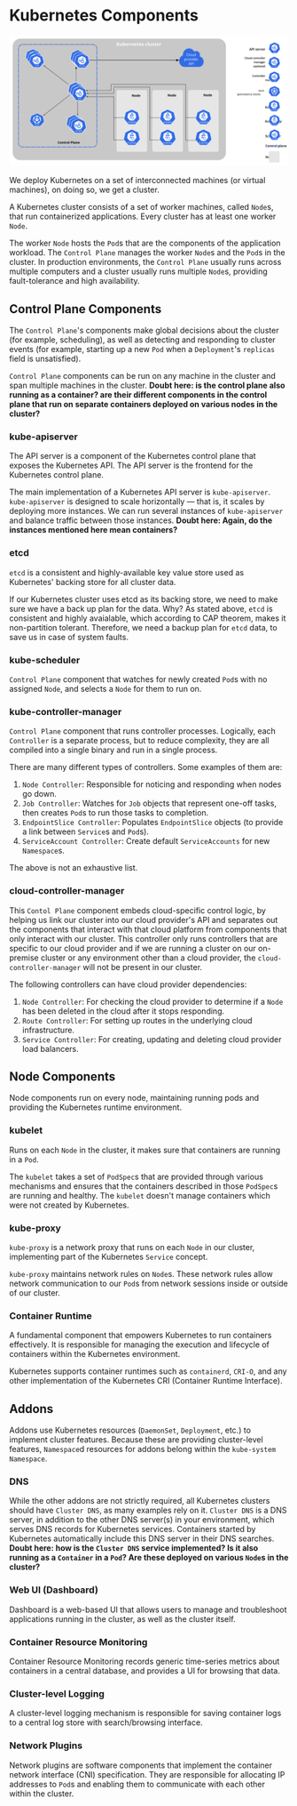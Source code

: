 # Kubernetes Components

![](images/components-of-kubernetes.svg)

We deploy Kubernetes on a set of interconnected machines (or virtual
machines), on doing so, we get a cluster.

A Kubernetes cluster consists of a set of worker machines, called `Node`s,
that run containerized applications. Every cluster has at least one worker
`Node`.

The worker `Node` hosts the `Pod`s that are the components of the application
workload. The `Control Plane` manages the worker `Node`s and the `Pod`s in the
cluster. In production environments, the `Control Plane` usually runs across
multiple computers and a cluster usually runs multiple `Node`s, providing
fault-tolerance and high availability.

## Control Plane Components

The `Control Plane`'s components make global decisions about the cluster
(for example, scheduling), as well as detecting and responding to cluster
events (for example, starting up a new `Pod` when a `Deployment`'s `replicas`
field is unsatisfied).

`Control Plane` components can be run on any machine in the cluster and span
multiple machines in the cluster. **Doubt here: is the control plane also
running as a container? are their different components in the control plane
that run on separate containers deployed on various nodes in the cluster?**

### kube-apiserver

The API server is a component of the Kubernetes control plane that exposes the
Kubernetes API. The API server is the frontend for the Kubernetes control
plane.

The main implementation of a Kubernetes API server is `kube-apiserver`.
`kube-apiserver` is designed to scale horizontally — that is, it scales by
deploying more instances. We can run several instances of `kube-apiserver` and
balance traffic between those instances. **Doubt here: Again, do the
instances mentioned here mean containers?**

### etcd

`etcd` is a consistent and highly-available key value store used as
Kubernetes' backing store for all cluster data.

If our Kubernetes cluster uses etcd as its backing store, we need to make sure
we have a back up plan for the data. Why? As stated above, `etcd` is
consistent and highly avaialable, which according to CAP theorem, makes it
non-partition tolerant. Therefore, we need a backup plan for `etcd` data, to
save us in case of system faults.

### kube-scheduler

`Control Plane` component that watches for newly created `Pod`s with no
assigned `Node`, and selects a `Node` for them to run on.

### kube-controller-manager

`Control Plane` component that runs controller processes. Logically, each
`Controller` is a separate process, but to reduce complexity, they are all
compiled into a single binary and run in a single process.

There are many different types of controllers. Some examples of them are:
1. `Node Controller`: Responsible for noticing and responding when nodes go
   down.
2. `Job Controller`: Watches for `Job` objects that represent one-off tasks,
   then creates `Pod`s to run those tasks to completion.
3. `EndpointSlice Controller`: Populates `EndpointSlice` objects (to provide a
   link between `Service`s and `Pod`s).
4. `ServiceAccount Controller`: Create default `ServiceAccounts` for new
   `Namespace`s.

The above is not an exhaustive list.

### cloud-controller-manager

This `Contol Plane` component embeds cloud-specific control logic, by helping
us link our cluster into our cloud provider's API and separates out the
components that interact with that cloud platform from components that only
interact with our cluster. This controller only runs controllers that are
specific to our cloud provider and if we are running a cluster on our
on-premise cluster or any environment other than a cloud provider, the
`cloud-controller-manager` will not be present in our cluster.

The following controllers can have cloud provider dependencies:
1. `Node Controller`: For checking the cloud provider to determine if a `Node`
   has been deleted in the cloud after it stops responding.
2. `Route Controller`: For setting up routes in the underlying cloud
   infrastructure.
3. `Service Controller`: For creating, updating and deleting cloud provider
   load balancers.

## Node Components

Node components run on every node, maintaining running pods and providing the
Kubernetes runtime environment.

### kubelet

Runs on each `Node` in the cluster, it makes sure that containers are running
in a `Pod`.

The `kubelet` takes a set of `PodSpec`s that are provided through various
mechanisms and ensures that the containers described in those `PodSpec`s are
running and healthy. The `kubelet` doesn't manage containers which were not
created by Kubernetes.

### kube-proxy

`kube-proxy` is a network proxy that runs on each `Node` in our cluster,
implementing part of the Kubernetes `Service` concept.

`kube-proxy` maintains network rules on `Node`s. These network rules allow
network communication to our `Pod`s from network sessions inside or outside
of our cluster.

### Container Runtime

A fundamental component that empowers Kubernetes to run containers effectively.
It is responsible for managing the execution and lifecycle of containers within
the Kubernetes environment.

Kubernetes supports container runtimes such as `containerd`, `CRI-O`, and any
other implementation of the Kubernetes CRI (Container Runtime Interface).

## Addons

Addons use Kubernetes resources (`DaemonSet`, `Deployment`, etc.) to implement
cluster features. Because these are providing cluster-level features,
`Namespace`d resources for addons belong within the `kube-system` `Namespace`.

### DNS

While the other addons are not strictly required, all Kubernetes clusters
should have `Cluster DNS`, as many examples rely on it. `Cluster DNS` is a DNS
server, in addition to the other DNS server(s) in your environment, which
serves DNS records for Kubernetes services. Containers started by Kubernetes
automatically include this DNS server in their DNS searches.
**Doubt here: how is the `Cluster DNS` service implemented? Is it also running
as a `Container` in a `Pod`? Are these deployed on various `Node`s in the
cluster?**

### Web UI (Dashboard)

Dashboard is a web-based UI that allows users to manage and troubleshoot
applications running in the cluster, as well as the cluster itself.

### Container Resource Monitoring

Container Resource Monitoring records generic time-series metrics about
containers in a central database, and provides a UI for browsing that data.

### Cluster-level Logging

A cluster-level logging mechanism is responsible for saving container logs to
a central log store with search/browsing interface.

### Network Plugins

Network plugins are software components that implement the container network
interface (CNI) specification. They are responsible for allocating IP
addresses to `Pod`s and enabling them to communicate with each other within the
cluster.



